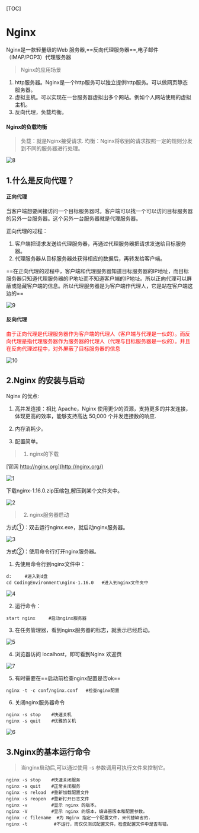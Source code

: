 [TOC]

# Nginx

Nginx是一款轻量级的Web 服务器,==反向代理服务器==,电子邮件（IMAP/POP3）代理服务器

>Nginx的应用场景

1. http服务器。Nginx是一个http服务可以独立提供http服务。可以做网页静态服务器。
2. 虚拟主机。可以实现在一台服务器虚拟出多个网站。例如个人网站使用的虚拟主机。
3. 反向代理，负载均衡。

<h4>Nginx的负载均衡</h4>

>负载：就是Nginx接受请求.
>均衡：Nginx将收到的请求按照一定的规则分发到不同的服务器进行处理。

![8](../img/Nginx_img/8.png)

## 1.什么是反向代理？

<h4>正向代理</h4>

当客户端想要间接访问一个目标服务器时。客户端可以找一个可以访问目标服务器的另外一台服务器。这个另外一台服务器就是代理服务器。

正向代理的过程：
1. 客户端把请求发送给代理服务器，再通过代理服务器把请求发送给目标服务器。
2. 代理服务器从目标服务器处获得相应的数据后，再转发给客户端。

==在正向代理的过程中，客户端和代理服务器知道目标服务器的IP地址，而目标服务器只知道代理服务器的IP地址而不知道客户端的IP地址。所以正向代理可以屏蔽或隐藏客户端的信息。所以代理服务器是为客户端作代理人，它是站在客户端这边的==

![9](../img/Nginx_img/9.png)

<h4>反向代理</h4>

<font color="red">由于正向代理是代理服务器作为客户端的代理人（客户端与代理是一伙的）。而反向代理是指代理服务器作为服务器的代理人（代理与目标服务器是一伙的）。并且在反向代理过程中，对外屏蔽了目标服务器的信息</font>

![10](../img/Nginx_img/10.png)

## 2.Nginx 的安装与启动

Nginx 的优点:

1. 高并发连接：相比 Apache，Nginx 使用更少的资源，支持更多的并发连接，体现更高的效率，能够支持高达 50,000 个并发连接数的响应.

2. 内存消耗少。

3. 配置简单。

>1. nginx的下载

[官网 http://nginx.org](http://nginx.org/)

![1](../img/Nginx_img/1.png)

下载nginx-1.16.0.zip压缩包,解压到某个文件夹中。

![2](../img/Nginx_img/2.png)

>2. nginx服务器启动

方式①：双击运行nginx.exe，就启动nginx服务器。

![3](../img/Nginx_img/3.png)

方式②：使用命令行打开nginx服务器。

1. 先使用命令行到nginx文件中：

```
d:     #进入到d盘
cd CodingEnvironment\nginx-1.16.0   #进入到nginx文件夹中

```

![4](../img/Nginx_img/4.png)

2. 运行命令：

```
start nginx     #启动nginx服务器

```

3. 在任务管理器，看到nginx服务器的标志，就表示已经启动。

![5](../img/Nginx_img/5.png)


4. 浏览器访问 localhost，即可看到Nginx 欢迎页

![7](../img/Nginx_img/7.png)

5. 有时需要在==启动前检查nginx配置是否ok==

```
nginx -t -c conf/nginx.conf   #检查nginx配置

```

6. 关闭nginx服务器命令

```
nginx -s stop    #快速关机
nginx -s quit    #优雅的关机
```

![6](../img/Nginx_img/6.png)


## 3.Nginx的基本运行命令

> 当nginx启动后,可以通过使用 -s 参数调用可执行文件来控制它。

```
nginx -s stop    #快速关闭服务
nginx -s quit    #正常关闭服务
nginx -s reload  #重新加载配置文件
nginx -s reopen  #重新打开日志文件
nginx -v         #显示 nginx 的版本。
nginx -V         #显示 nginx 的版本，编译器版本和配置参数。
nginx -c filename  #为 Nginx 指定一个配置文件，来代替缺省的.
nginx -t          #不运行，而仅仅测试配置文件，检查配置文件中是否有错。
```

